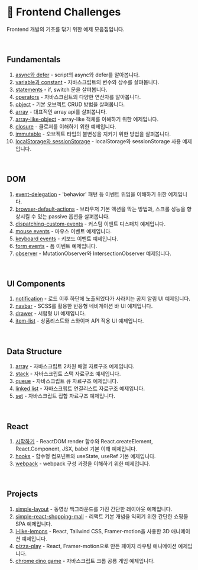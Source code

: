 # 🚀 Frontend Challenges

Frontend 개발의 기초를 닦기 위한 예제 모음집입니다.

<br>

## Fundamentals

1. [async와 defer](./1-fundamentals/async-defer) - script의 async와 defer를 알아봅니다.
2. [variable과 constant](./1-fundamentals/variable-and-constant) - 자바스크립트의 변수와 상수를 살펴봅니다.
3. [statements](./1-fundamentals/statements) - if, switch 문을 살펴봅니다.
4. [operators](./1-fundamentals/operators) - 자바스크림트의 다양한 연산자를 알아봅니다.
5. [object](./1-fundamentals/object) - 기본 오브젝트 CRUD 방법을 살펴봅니다.
6. [array](./1-fundamentals/array) - 대표적인 array api를 살펴봅니다.
7. [array-like-object](./1-fundamentals/array-like-object) - array-like 객체를 이해하기 위한 예제입니다.
8. [closure](./1-fundamentals/closure) - 클로저를 이해하기 위한 예제입니다.
9. [immutable](./1-fundamentals/immutable) - 오브젝트 타입의 불변성을 지키기 위한 방법을 살펴봅니다.
10. [localStorage와 sessionStorage](./1-fundamentals/array) - localStorage와 sessionStorage 사용 예제입니다.

<br>

## DOM

1. [event-delegation](./2-dom/event-delegation) - 'behavior' 패턴 등 이벤트 위임을 이해하기 위한 예제입니다.
2. [browser-default-actions](./2-dom/browser-default-actions) - 브라우저 기본 액션을 막는 방법과, 스크롤 성능을 향상시킬 수 있는 passive 옵션을 살펴봅니다.
3. [dispatching-custom-events](./2-dom/dispatching-custom-events) - 커스텀 이벤트 디스패치 예제입니다.
4. [mouse events](./2-dom/mouse-events) - 마우스 이벤트 예제입니다.
5. [keyboard events](./2-dom/keyboard-events) - 키보드 이벤트 예제입니다.
6. [form events](./2-dom/form-events) - 폼 이벤트 예제입니다.
7. [observer](./2-dom/observer) - MutationObserver와 IntersectionObserver 예제입니다.

<br>

## UI Components

1. [notification](./3-ui/notification) - 로드 이후 하단에 노출되었다가 사라지는 공지 알림 UI 예제입니다.
2. [navbar](./3-ui/navbar) - SCSS를 활용한 반응형 네비게이션 바 UI 예제입니다.
3. [drawer](./3-ui/drawer) - 서랍형 UI 예제입니다.
4. [item-list](./3-ui/item-list) - 상품리스트와 스와이퍼 API 적용 UI 예제입니다.

<br>

## Data Structure

1. [array](./4-data-structure/array.js) - 자바스크립트 2차원 배열 자료구조 예제입니다.
2. [stack](./4-data-structure/stack.js) - 자바스크립트 스택 자료구조 예제입니다.
3. [queue](./4-data-structure/queue.js) - 자바스크립트 큐 자료구조 예제입니다.
4. [linked list](./4-data-structure/linked-list.js) - 자바스크립트 연결리스트 자료구조 예제입니다.
5. [set](./4-data-structure/set.js) - 자바스크립트 집합 자료구조 예제입니다.

<br>

## React

1. [시작하기](./5-react/1-getting-started) - ReactDOM render 함수와 React.createElement, React.Component, JSX, babel 기본 이해 예제입니다.
2. [hooks](./5-react/2-hooks) - 함수형 컴포넌트와 useState, useRef 기본 예제입니다.
3. [webpack](./5-react/3-webpack) - webpack 구성 과정을 이해하기 위한 예제입니다.

<br>

## Projects

1. [simple-layout](https://github.com/kschoi/simple-layout) - 동영상 백그라운드를 가진 간단한 레이아웃 예제입니다.
2. [simple-react-shopping-mall](https://github.com/kschoi/simple-react-shopping-mall) - 리액트 기본 개념을 익히기 위한 간단한 쇼핑몰 SPA 예제입니다.
3. [i-like-lemons](https://github.com/kschoi/i-like-lemons) - React, Tailwind CSS, Framer-motion을 사용한 3D 애니메이션 예제입니다.
4. [pizza-play](https://github.com/kschoi/pizza-play) - React, Framer-motion으로 만든 페이지 라우팅 애니메이션 예제입니다.
5. [chrome dino game](https://github.com/kschoi/chrome-dino-game) - 자바스크립트 크롬 공룡 게임 예제입니다.
